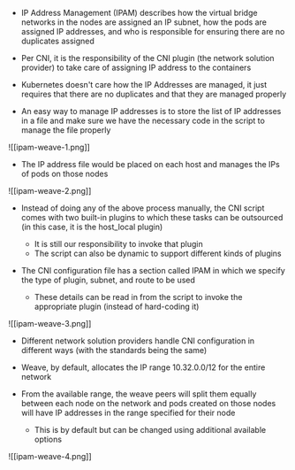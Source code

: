 - IP Address Management (IPAM) describes how the virtual bridge networks in the nodes are assigned an IP subnet, how the pods are assigned IP addresses, and who is responsible for ensuring there are no duplicates assigned

- Per CNI, it is the responsibility of the CNI plugin (the network solution provider) to take care of assigning IP address to the containers

- Kubernetes doesn't care how the IP Addresses are managed, it just requires that there are no duplicates and that they are managed properly

- An easy way to manage IP addresses is to store the list of IP addresses in a file and make sure we have the necessary code in the script to manage the file properly

![[ipam-weave-1.png]]

- The IP address file would be placed on each host and manages the IPs of pods on those nodes

![[ipam-weave-2.png]]

- Instead of doing any of the above process manually, the CNI script comes with two built-in plugins to which these tasks can be outsourced (in this case, it is the host_local plugin)
	- It is still our responsibility to invoke that plugin
	- The script can also be dynamic to support different kinds of plugins

- The CNI configuration file has a section called IPAM in which we specify the type of plugin, subnet, and route to be used
	- These details can be read in from the script to invoke the appropriate plugin (instead of hard-coding it)

![[ipam-weave-3.png]]

- Different network solution providers handle CNI configuration in different ways (with the standards being the same)

- Weave, by default, allocates the IP range 10.32.0.0/12 for the entire network

- From the available range, the weave peers will split them equally between each node on the network and pods created on those nodes will have IP addresses in the range specified for their node
	- This is by default but can be changed using additional available options

![[ipam-weave-4.png]]
